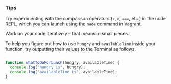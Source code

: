 ### Tips

Try experimenting with the comparison operators (`<`, `>`, `===`, etc.) in the node REPL, which you can launch using the `node` command in Vagrant.

Work on your code iteratively – that means in small pieces. 

To help you figure out how to use `hungry` and `availableTime` inside your function, try outputting their values to the Terminal as follows.

```` Javascript

function whatToDoForLunch(hungry, availableTime) {
  console.log("hungry is", hungry);
  console.log("availableTime is", availableTime);
}
````